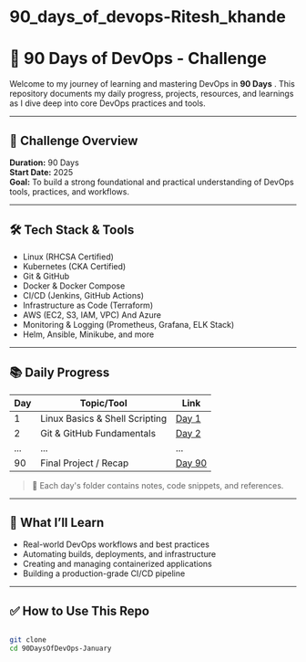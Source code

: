 # 90_days_of_devops-Ritesh_khande

# 🚀 90 Days of DevOps -  Challenge

Welcome to my journey of learning and mastering DevOps in **90 Days** . This repository documents my daily progress, projects, resources, and learnings as I dive deep into core DevOps practices and tools.

---

## 📅 Challenge Overview

**Duration:** 90 Days  
**Start Date:** 2025  
**Goal:** To build a strong foundational and practical understanding of DevOps tools, practices, and workflows.

---

## 🛠️ Tech Stack & Tools

- Linux (RHCSA Certified)
- Kubernetes (CKA Certified)
- Git & GitHub
- Docker & Docker Compose
- CI/CD (Jenkins, GitHub Actions)
- Infrastructure as Code (Terraform)
- AWS (EC2, S3, IAM, VPC) And Azure 
- Monitoring & Logging (Prometheus, Grafana, ELK Stack)
- Helm, Ansible, Minikube, and more

---

## 📚 Daily Progress

| Day | Topic/Tool | Link |
|-----|------------|------|
| 1   | Linux Basics & Shell Scripting | [Day 1](./Day01) |
| 2   | Git & GitHub Fundamentals | [Day 2](./Day02) |
| ... | ... | ... |
| 90  | Final Project / Recap | [Day 90](./Day90) |

> 📌 Each day's folder contains notes, code snippets, and references.

---

## 🧠 What I’ll Learn

- Real-world DevOps workflows and best practices
- Automating builds, deployments, and infrastructure
- Creating and managing containerized applications
- Building a production-grade CI/CD pipeline

---

## ✅ How to Use This Repo

```bash

git clone 
cd 90DaysOfDevOps-January
